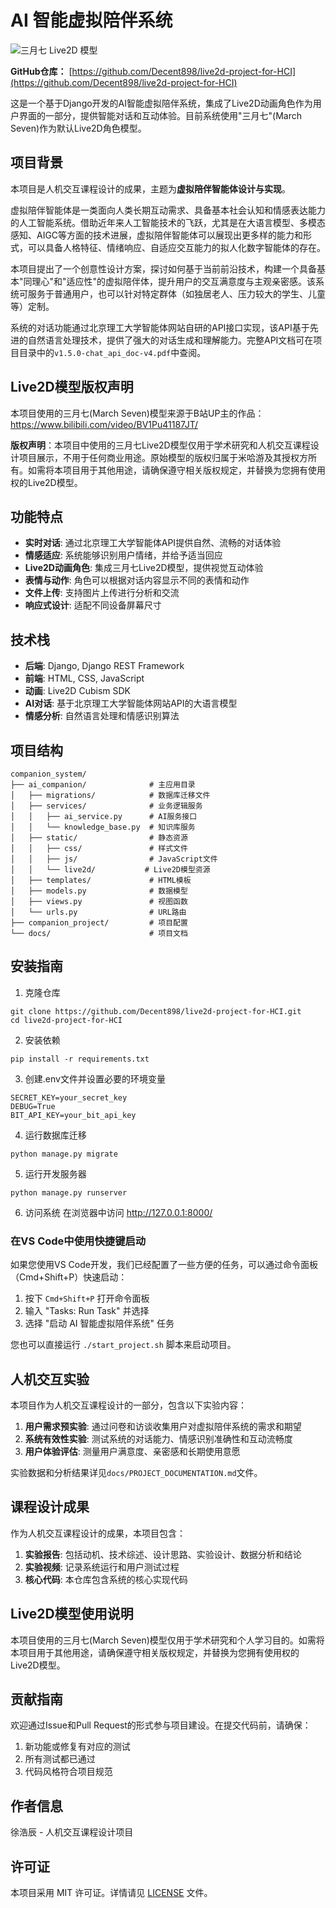 # AI 智能虚拟陪伴系统

![三月七 Live2D 模型](https://i.imgur.com/XTtpPVX.png)

**GitHub仓库：** [https://github.com/Decent898/live2d-project-for-HCI](https://github.com/Decent898/live2d-project-for-HCI)

这是一个基于Django开发的AI智能虚拟陪伴系统，集成了Live2D动画角色作为用户界面的一部分，提供智能对话和互动体验。目前系统使用"三月七"(March Seven)作为默认Live2D角色模型。

## 项目背景

本项目是人机交互课程设计的成果，主题为**虚拟陪伴智能体设计与实现**。

虚拟陪伴智能体是一类面向人类长期互动需求、具备基本社会认知和情感表达能力的人工智能系统。借助近年来人工智能技术的飞跃，尤其是在大语言模型、多模态感知、AIGC等方面的技术进展，虚拟陪伴智能体可以展现出更多样的能力和形式，可以具备人格特征、情绪响应、自适应交互能力的拟人化数字智能体的存在。

本项目提出了一个创意性设计方案，探讨如何基于当前前沿技术，构建一个具备基本"同理心"和"适应性"的虚拟陪伴体，提升用户的交互满意度与主观亲密感。该系统可服务于普通用户，也可以针对特定群体（如独居老人、压力较大的学生、儿童等）定制。

系统的对话功能通过北京理工大学智能体网站自研的API接口实现，该API基于先进的自然语言处理技术，提供了强大的对话生成和理解能力。完整API文档可在项目目录中的`v1.5.0-chat_api_doc-v4.pdf`中查阅。

## Live2D模型版权声明

本项目使用的三月七(March Seven)模型来源于B站UP主的作品：https://www.bilibili.com/video/BV1Pu41187JT/

**版权声明**：本项目中使用的三月七Live2D模型仅用于学术研究和人机交互课程设计项目展示，不用于任何商业用途。原始模型的版权归属于米哈游及其授权方所有。如需将本项目用于其他用途，请确保遵守相关版权规定，并替换为您拥有使用权的Live2D模型。

## 功能特点

- **实时对话**: 通过北京理工大学智能体API提供自然、流畅的对话体验
- **情感适应**: 系统能够识别用户情绪，并给予适当回应
- **Live2D动画角色**: 集成三月七Live2D模型，提供视觉互动体验
- **表情与动作**: 角色可以根据对话内容显示不同的表情和动作
- **文件上传**: 支持图片上传进行分析和交流
- **响应式设计**: 适配不同设备屏幕尺寸

## 技术栈

- **后端**: Django, Django REST Framework
- **前端**: HTML, CSS, JavaScript
- **动画**: Live2D Cubism SDK
- **AI对话**: 基于北京理工大学智能体网站API的大语言模型
- **情感分析**: 自然语言处理和情感识别算法

## 项目结构

```
companion_system/
├── ai_companion/              # 主应用目录
│   ├── migrations/            # 数据库迁移文件
│   ├── services/              # 业务逻辑服务
│   │   ├── ai_service.py      # AI服务接口
│   │   └── knowledge_base.py  # 知识库服务
│   ├── static/                # 静态资源
│   │   ├── css/               # 样式文件
│   │   ├── js/                # JavaScript文件
│   │   └── live2d/           # Live2D模型资源
│   ├── templates/             # HTML模板
│   ├── models.py              # 数据模型
│   ├── views.py               # 视图函数
│   └── urls.py                # URL路由
├── companion_project/         # 项目配置
└── docs/                      # 项目文档
```

## 安装指南

1. 克隆仓库
```
git clone https://github.com/Decent898/live2d-project-for-HCI.git
cd live2d-project-for-HCI
```

2. 安装依赖
```
pip install -r requirements.txt
```

3. 创建.env文件并设置必要的环境变量
```
SECRET_KEY=your_secret_key
DEBUG=True
BIT_API_KEY=your_bit_api_key
```

4. 运行数据库迁移
```
python manage.py migrate
```

5. 运行开发服务器
```
python manage.py runserver
```

6. 访问系统
在浏览器中访问 http://127.0.0.1:8000/

### 在VS Code中使用快捷键启动

如果您使用VS Code开发，我们已经配置了一些方便的任务，可以通过命令面板（Cmd+Shift+P）快速启动：

1. 按下 `Cmd+Shift+P` 打开命令面板
2. 输入 "Tasks: Run Task" 并选择
3. 选择 "启动 AI 智能虚拟陪伴系统" 任务

您也可以直接运行 `./start_project.sh` 脚本来启动项目。

## 人机交互实验

本项目作为人机交互课程设计的一部分，包含以下实验内容：

1. **用户需求预实验**: 通过问卷和访谈收集用户对虚拟陪伴系统的需求和期望
2. **系统有效性实验**: 测试系统的对话能力、情感识别准确性和互动流畅度
3. **用户体验评估**: 测量用户满意度、亲密感和长期使用意愿

实验数据和分析结果详见`docs/PROJECT_DOCUMENTATION.md`文件。

## 课程设计成果

作为人机交互课程设计的成果，本项目包含：

1. **实验报告**: 包括动机、技术综述、设计思路、实验设计、数据分析和结论
2. **实验视频**: 记录系统运行和用户测试过程
3. **核心代码**: 本仓库包含系统的核心实现代码

## Live2D模型使用说明

本项目使用的三月七(March Seven)模型仅用于学术研究和个人学习目的。如需将本项目用于其他用途，请确保遵守相关版权规定，并替换为您拥有使用权的Live2D模型。

## 贡献指南

欢迎通过Issue和Pull Request的形式参与项目建设。在提交代码前，请确保：

1. 新功能或修复有对应的测试
2. 所有测试都已通过
3. 代码风格符合项目规范

## 作者信息

徐浩辰 - 人机交互课程设计项目

## 许可证

本项目采用 MIT 许可证。详情请见 [LICENSE](LICENSE) 文件。
